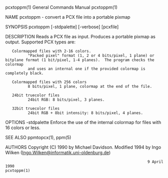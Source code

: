pcxtoppm(1)                                                   General Commands Manual                                                  pcxtoppm(1)

NAME
       pcxtoppm - convert a PCX file into a portable pixmap

SYNOPSIS
       pcxtoppm [-stdpalette] [-verbose] [pcxfile]

DESCRIPTION
       Reads a PCX file as input.  Produces a portable pixmap as output.  Supported PCX types are:

       Colormapped files with 2-16 colors.
              "Packed pixel" format (1, 2 or 4 bits/pixel, 1 plane) or bitplane format (1 bit/pixel, 1-4 planes).  The program checks the colormap
              and uses an internal one if the provided colormap is completely black.

       Colormapped files with 256 colors
              8 bits/pixel, 1 plane, colormap at the end of the file.

       24bit truecolor files
              24bit RGB: 8 bits/pixel, 3 planes.

       32bit truecolor files
              24bit RGB + 8bit intensity: 8 bits/pixel, 4 planes.

OPTIONS
       -stdpalette
              Enforce the use of the internal colormap for files with 16 colors or less.

SEE ALSO
       ppmtopcx(1), ppm(5)

AUTHORS
       Copyright (C) 1990 by Michael Davidson.
       Modified 1994 by Ingo Wilken (Ingo.Wilken@informatik.uni-oldenburg.de)

                                                                   9 April 1990                                                        pcxtoppm(1)
